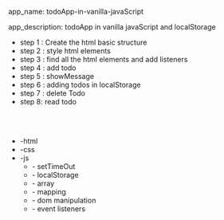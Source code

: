 app_name:
todoApp-in-vanilla-javaScript

app_description:
todoApp in vanilla javaScript and localStorage

<ul>
 <li>step 1 : Create the html basic structure</li>
 <li>step 2 : style html elements</li>
 <li>step 3 : find all the html elements and add listeners</li> 
 <li>step 4 : add todo</li>
 <li>step 5 : showMessage</li>
 <li>step 6 : adding todos in localStorage</li> 
 <li>step 7 : delete Todo</li> 
 <li>step 8:  read todo</li>
</ul>

<br/><br/>

<ul>
  <li>-html</li>
  <li>-css</li>
  <li>-js 
    <ul>
     <li>- setTimeOut</li>
     <li>- localStorage</li>
     <li>- array</li>
     <li>- mapping</li> 
     <li>- dom manipulation</li> 
     <li>- event listeners</li>
    </ul>
  </li>
</ul>

